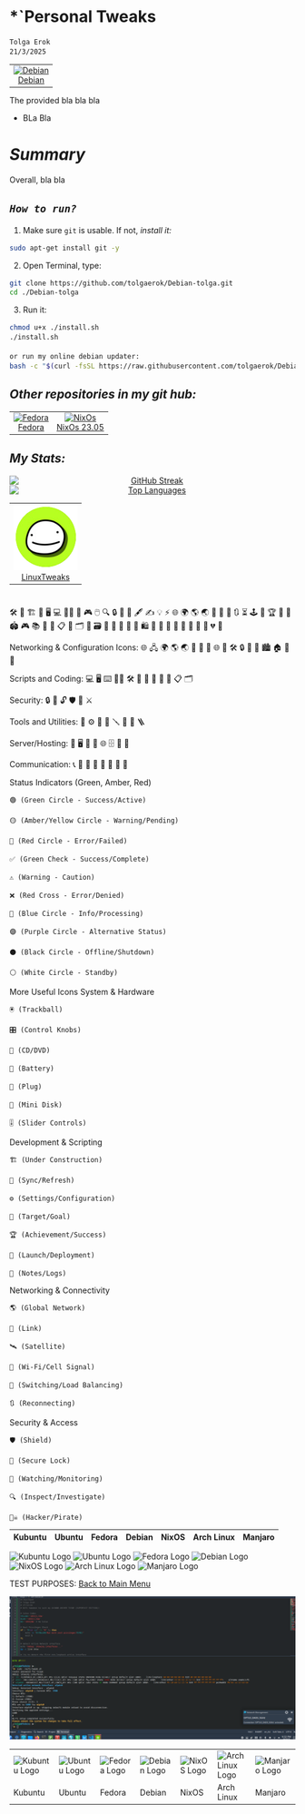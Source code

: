 

# *`Personal Tweaks
```sh
Tolga Erok
21/3/2025
```
<div align="left">
  <table style="border-collapse: collapse; width: 100%; border: none;">
    <td align="center" style="border: none;">
        <a href="https://www.debian.org">
          <img src="https://flathub.org/img/distro/debian.svg" alt="Debian" style="width: 100%;">
          <br>Debian
        </a>
      </td>
    </tr>
  </table>
</div>

The provided bla bla bla

- BLa Bla

# *Summary*
Overall, bla bla

## *`How to run?`*

1. Make sure `git` is usable. If not, *install it:*

```sh
sudo apt-get install git -y
```

2. Open Terminal, type:

```sh
git clone https://github.com/tolgaerok/Debian-tolga.git
cd ./Debian-tolga
```

3. Run it:

```sh
chmod u+x ./install.sh
./install.sh

or run my online debian updater:
bash -c "$(curl -fsSL https://raw.githubusercontent.com/tolgaerok/Debian-tolga/main/SCRIPTS/DEBIAN-UPDATER.sh)"

```

## *Other repositories in my git hub:*

<div align="center">
  <table style="border-collapse: collapse; width: 100%; border: none;">
    <tr>
     <td align="center" style="border: none;">
        <a href="https://github.com/tolgaerok/fedora-tolga">
          <img src="https://flathub.org/img/distro/fedora.svg" alt="Fedora" style="width: 100%;">
          <br>Fedora
        </a>
      </td>
      <td align="center" style="border: none;">
        <a href="https://github.com/tolgaerok/NixOS-tolga">
          <img src="https://flathub.org/img/distro/nixos.svg" alt="NixOs" style="width: 100%;">
          <br>NixOs 23.05
        </a>
      </td>
    </tr>
  </table>
</div>

## *My Stats:*

<div align="center">

<div style="text-align: center;">
  <a href="https://git.io/streak-stats" target="_blank">
    <img src="http://github-readme-streak-stats.herokuapp.com?user=tolgaerok&theme=dark&background=000000" alt="GitHub Streak" style="display: block; margin: 0 auto;">
  </a>
  <div style="text-align: center;">
    <a href="https://github.com/anuraghazra/github-readme-stats" target="_blank">
      <img src="https://github-readme-stats.vercel.app/api/top-langs/?username=tolgaerok&layout=compact&theme=vision-friendly-dark" alt="Top Languages" style="display: block; margin: 0 auto;">
    </a>
  </div>
</div>
</div>




<div align="left">
  <table style="border-collapse: collapse; width: 100%; border: none;">
    <tr> 
      <td align="center" style="border: none;">
        <a href="https://github.com/tolgaerok/linuxtweaks">
          <img src="https://raw.githubusercontent.com/tolgaerok/linuxtweaks/refs/heads/main/modules/docs/images/md-pics/tolga-profile-5.png" alt="LinuxTweaks" style="width: 100%;">
          <br>LinuxTweaks
        </a>
      </td>
    </tr>
  </table>
</div>








#
🛠️ 🔨 🏗️ 🧰 🖥️ 💻 🧑‍💻 📱 🎮 🖱️ 🔍 🔒 🔑 💾 🖋️ ✍️ 💡 ⚡ 🌐 🌍 🌎 🌏 📡 🔄 🔁 🔃 ⏳ 🕹️ 🎯 🏆 🏅 🏁 🏟️ 🎮 📚 📜 📑 📋 📂 🗂️ 🧾 🗃️ 🧠 🧪 🧬 🧳 🛒 🛍️ 🎉 🧡 💙 💚 💛 🧡 💜 🖤 💔 🤍

Networking & Configuration Icons:
🌐 🖧 🌍 🌎 🌏 📡 📶 🔌 🌐 🔗 🛠️ 🔒 🔑 🔧 🏙️ 🏠 🏢 🚀

Scripts and Coding:
💻 🖥️ ⌨️ 🧑‍💻 🛠️ 💾 📜 📑 📃 🧾 📋 🗂️

Security:
🔒 🔑 🔓 🛡️ 🔏 ⚔️

Tools and Utilities:
🔧 ⚙️ 🧰 🔨 🪛 🧲 🔩 🪜

Server/Hosting:
💾 🖥️ 📡 🔄 🌐 🗄️ 🔌 📶

Communication:
📞 📱 📨 📡 📶 💬 💬 📠

Status Indicators (Green, Amber, Red)

    🟢 (Green Circle - Success/Active)

    🟡 (Amber/Yellow Circle - Warning/Pending)

    🔴 (Red Circle - Error/Failed)

    ✅ (Green Check - Success/Complete)

    ⚠️ (Warning - Caution)

    ❌ (Red Cross - Error/Denied)

    🔵 (Blue Circle - Info/Processing)

    🟣 (Purple Circle - Alternative Status)

    ⚫ (Black Circle - Offline/Shutdown)

    ⚪ (White Circle - Standby)

More Useful Icons
System & Hardware

    🖲️ (Trackball)

    🎛️ (Control Knobs)

    📀 (CD/DVD)

    🔋 (Battery)

    🔌 (Plug)

    💽 (Mini Disk)

    🎚️ (Slider Controls)

Development & Scripting

    🏗️ (Under Construction)

    🔄 (Sync/Refresh)

    ⚙️ (Settings/Configuration)

    🎯 (Target/Goal)

    🏆 (Achievement/Success)

    🚀 (Launch/Deployment)

    📝 (Notes/Logs)

Networking & Connectivity

    🌎 (Global Network)

    🔗 (Link)

    🛰️ (Satellite)

    📶 (Wi-Fi/Cell Signal)

    🔀 (Switching/Load Balancing)

    🔃 (Reconnecting)

Security & Access

    🛡️ (Shield)

    🔏 (Secure Lock)

    👀 (Watching/Monitoring)

    🔍 (Inspect/Investigate)

    🏴‍☠️ (Hacker/Pirate)


    
| Kubuntu | Ubuntu | Fedora | Debian | NixOS | Arch Linux | Manjaro |
| ------- | ------ | ------ | ------ | ----- | ---------- | ------- |




![Kubuntu Logo](https://upload.wikimedia.org/wikipedia/commons/e/e8/Kubuntu_Icon.png)
![Ubuntu Logo](https://upload.wikimedia.org/wikipedia/commons/thumb/1/16/Ubuntu_and_Ubuntu_Server_Icon.png/48px-Ubuntu_and_Ubuntu_Server_Icon.png)
![Fedora Logo](https://upload.wikimedia.org/wikipedia/commons/thumb/8/8f/Fedora_logo_%282021%29.svg/250px-Fedora_logo_%282021%29.svg.png)
![Debian Logo](https://upload.wikimedia.org/wikipedia/commons/thumb/4/4a/Debian-OpenLogo.svg/110px-Debian-OpenLogo.svg.png)
![NixOS Logo](https://upload.wikimedia.org/wikipedia/commons/thumb/c/c4/NixOS_logo.svg/220px-NixOS_logo.svg.png)
![Arch Linux Logo](https://upload.wikimedia.org/wikipedia/commons/thumb/f/f9/Archlinux-logo-standard-version.svg/250px-Archlinux-logo-standard-version.svg.png)
![Manjaro Logo](https://upload.wikimedia.org/wikipedia/commons/thumb/e/ea/Logo_manjaro_rounded_2022.svg/250px-Logo_manjaro_rounded_2022.svg.png)




TEST PURPOSES: [Back to Main Menu](https://github.com/tolgaerok/linuxtweaks/blob/main/README.md)

![alt text](image.png)



<table>
  <tr>
    <td><img src="https://upload.wikimedia.org/wikipedia/commons/e/e8/Kubuntu_Icon.png" width="50" height="50" alt="Kubuntu Logo"></td>
    <td><img src="https://upload.wikimedia.org/wikipedia/commons/thumb/1/16/Ubuntu_and_Ubuntu_Server_Icon.png/48px-Ubuntu_and_Ubuntu_Server_Icon.png" width="50" height="50" alt="Ubuntu Logo"></td>
    <td><img src="https://upload.wikimedia.org/wikipedia/commons/thumb/8/8f/Fedora_logo_%282021%29.svg/250px-Fedora_logo_%282021%29.svg.png" width="130" height="50" alt="Fedora Logo"></td>
    <td><img src="https://upload.wikimedia.org/wikipedia/commons/thumb/4/4a/Debian-OpenLogo.svg/110px-Debian-OpenLogo.svg.png" width="55" height="75" alt="Debian Logo"></td>
    <td><img src="https://upload.wikimedia.org/wikipedia/commons/thumb/c/c4/NixOS_logo.svg/220px-NixOS_logo.svg.png" width="130" height="50" alt="NixOS Logo"></td>
    <td><img src="https://upload.wikimedia.org/wikipedia/commons/thumb/f/f9/Archlinux-logo-standard-version.svg/250px-Archlinux-logo-standard-version.svg.png" width="130" height="50" alt="Arch Linux Logo"></td>
    <td><img src="https://upload.wikimedia.org/wikipedia/commons/thumb/e/ea/Logo_manjaro_rounded_2022.svg/250px-Logo_manjaro_rounded_2022.svg.png" width="130" height="50" alt="Manjaro Logo"></td>
  </tr>
  <tr>
    <td>Kubuntu</td>
    <td>Ubuntu</td>
    <td>Fedora</td>
    <td>Debian</td>
    <td>NixOS</td>
    <td>Arch Linux</td>
    <td>Manjaro</td>
  </tr>
</table>